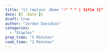 ```yaml
---
title: "{{ replace .Name "-" " " | title }}"
date: {{ .Date }}
draft: true
author: "Jordon Davidson"
categories:
  - "Staples"
prep_time: "5 Minutes"
cook_time: "2 Minutes"
---
```

